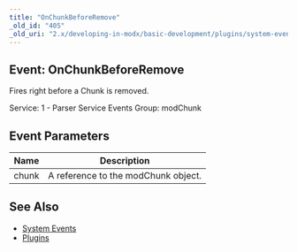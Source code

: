 ```yaml
---
title: "OnChunkBeforeRemove"
_old_id: "405"
_old_uri: "2.x/developing-in-modx/basic-development/plugins/system-events/onchunkbeforeremove"
---
```


## Event: OnChunkBeforeRemove

Fires right before a Chunk is removed.

Service: 1 - Parser Service Events 
Group: modChunk

## Event Parameters

| Name  | Description                         |
| ----- | ----------------------------------- |
| chunk | A reference to the modChunk object. |

## See Also

- [System Events](extending-modx/plugins/system-events "System Events")
- [Plugins](extending-modx/plugins "Plugins")